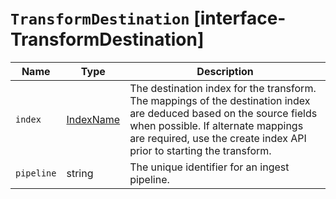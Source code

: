 # `TransformDestination` [interface-TransformDestination]

| Name | Type | Description |
| - | - | - |
| `index` | [IndexName](./IndexName.md) | The destination index for the transform. The mappings of the destination index are deduced based on the source fields when possible. If alternate mappings are required, use the create index API prior to starting the transform. |
| `pipeline` | string | The unique identifier for an ingest pipeline. |
